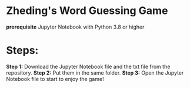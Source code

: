 # Zheding's Word Guessing Game
**prerequisite** Jupyter Notebook with Python 3.8 or higher
# Steps:
**Step 1:** Download the Jupyter Notebook file and the txt file from the repository.
**Step 2:** Put them in the same folder.
**Step 3:** Open the Jupyter Notebook file to start to enjoy the game!

